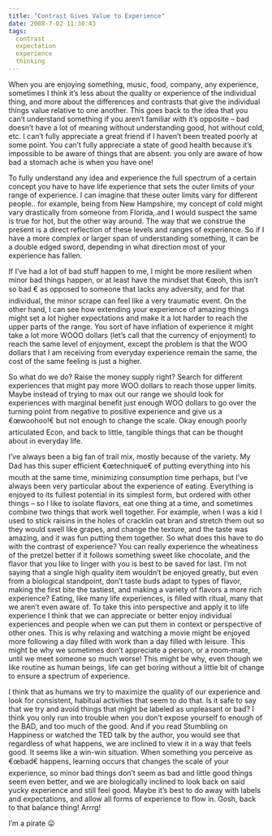 ```yaml
---
title: "Contrast Gives Value to Experience"
date: 2008-7-02 11:30:43
tags:
  contrast
  expectation
  experience
  thinking
---
```



When you are enjoying something, music, food, company, any experience, sometimes I think it’s less about the quality or experience of the individual thing, and more about the differences and contrasts that give the individual things value relative to one another. This goes back to the idea that you can’t understand something if you aren’t familiar with it’s opposite – bad doesn’t have a lot of meaning without understanding good, hot without cold, etc. I can’t fully appreciate a great friend if I haven’t been treated poorly at some point. You can’t fully appreciate a state of good health because it’s impossible to be aware of things that are absent: you only are aware of how bad a stomach ache is when you have one!

To fully understand any idea and experience the full spectrum of a certain concept you have to have life experience that sets the outer limits of your range of experience. I can imagine that these outer limits vary for different people.. for example, being from New Hampshire, my concept of cold might vary drastically from someone from Florida,.and I would suspect the same is true for hot, but the other way around. The way that we construe the present is a direct reflection of these levels and ranges of experience. So if I have a more complex or larger span of understanding something, it can be a double edged sword, depending in what direction most of your experience has fallen.

If I’ve had a lot of bad stuff happen to me, I might be more resilient when minor bad things happen, or at least have the mindset that €œoh, this isn’t so bad € as opposed to someone that lacks any adversity, and for that individual, the minor scrape can feel like a very traumatic event. On the other hand, I can see how extending your experience of amazing things might set a lot higher expectations and make it a lot harder to reach the upper parts of the range. You sort of have inflation of experience it might take a lot more WOOO dollars (let’s call that the currency of enjoyment) to reach the same level of enjoyment, except the problem is that the WOO dollars that I am receiving from everyday experience remain the same, the cost of the same feeling is just a higher.

So what do we do? Raise the money supply right? Search for different experiences that might pay more WOO dollars to reach those upper limits. Maybe instead of trying to max out our range we should look for experiences with marginal benefit just enough WOO dollars to go over the turning point from negative to positive experience and give us a €œwoohoo!€ but not enough to change the scale. Okay enough poorly articulated Econ, and back to little, tangible things that can be thought about in everyday life.

I’ve always been a big fan of trail mix, mostly because of the variety. My Dad has this super efficient €œtechnique€ of putting everything into his mouth at the same time, minimizing consumption time perhaps, but I’ve always been very particular about the experience of eating. Everything is enjoyed to its fullest potential in its simplest form, but ordered with other things – so I like to isolate flavors, eat one thing at a time, and sometimes combine two things that work well together. For example, when I was a kid I used to stick raisins in the holes of cracklin oat bran and stretch them out so they would swell like grapes, and change the texture, and the taste was amazing, and it was fun putting them together. So what does this have to do with the contrast of experience? You can really experience the wheatiness of the pretzel better if it follows something sweet like chocolate, and the flavor that you like to linger with you is best to be saved for last. I’m not saying that a single high quality item wouldn’t be enjoyed greatly, but even from a biological standpoint, don’t taste buds adapt to types of flavor, making the first bite the tastiest, and making a variety of flavors a more rich experience? Eating, like many life experiences, is filled with ritual, many that we aren’t even aware of. To take this into perspective and apply it to life experience I think that we can appreciate or better enjoy individual experiences and people when we can put them in context or perspective of other ones. This is why relaxing and watching a movie might be enjoyed more following a day filled with work than a day filled with leisure. This might be why we sometimes don’t appreciate a person, or a room-mate, until we meet someone so much worse! This might be why, even though we like routine as human beings, life can get boring without a little bit of change to ensure a spectrum of experience.

I think that as humans we try to maximize the quality of our experience and look for consistent, habitual activities that seem to do that. Is it safe to say that we try and avoid things that might be labeled as unpleasant or bad? I think you only run into trouble when you don’t expose yourself to enough of the BAD, and too much of the good. And if you read Stumbling on Happiness or watched the TED talk by the author, you would see that regardless of what happens, we are inclined to view it in a way that feels good. It seems like a win-win situation. When something you perceive as €œbad€ happens, learning occurs that changes the scale of your experience, so minor bad things don’t seem as bad and little good things seem even better, and we are biologically inclined to look back on said yucky experience and still feel good. Maybe it’s best to do away with labels and expectations, and allow all forms of experience to flow in. Gosh, back to that balance thing! Arrrg!

I’m a pirate 😛


